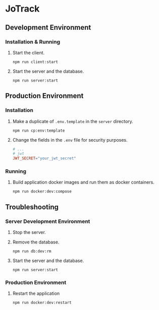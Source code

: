 # JoTrack

## Development Environment

### Installation & Running

1. Start the client.

   ```shell
   npm run client:start
   ```

2. Start the server and the database.

   ```shell
   npm run server:start
   ```

## Production Environment

### Installation

1. Make a duplicate of `.env.template` in the `server` directory.

   ```shell
   npm run cp:env:template
   ```

2. Change the fields in the `.env` file for security purposes.

   ```makefile
   # ...
   # jwt
   JWT_SECRET="your_jwt_secret"
   ```

### Running

1. Build application docker images and run them as docker containers.

   ```shell
   npm run docker:dev:compose
   ```


## Troubleshooting

### Server Development Environment

1. Stop the server.

2. Remove the database.

   ```shell
   npm run db:dev:rm
   ```

3. Start the server and the database.

   ```shell
   npm run server:start
   ```

### Production Environment

1. Restart the application

   ```shell
   npm run docker:dev:restart
   ```